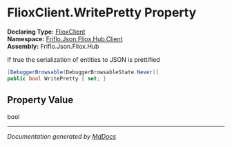﻿<!--  
  <auto-generated>   
    The contents of this file were generated by a tool.  
    Changes to this file may be list if the file is regenerated  
  </auto-generated>   
-->

# FlioxClient.WritePretty Property

**Declaring Type:** [FlioxClient](../index.md)  
**Namespace:** [Friflo.Json.Fliox.Hub.Client](../../index.md)  
**Assembly:** Friflo.Json.Fliox.Hub

 If true the serialization of entities to JSON is prettified 

```csharp
[DebuggerBrowsable(DebuggerBrowsableState.Never)]
public bool WritePretty { set; }
```

## Property Value

bool

___

*Documentation generated by [MdDocs](https://github.com/ap0llo/mddocs)*
